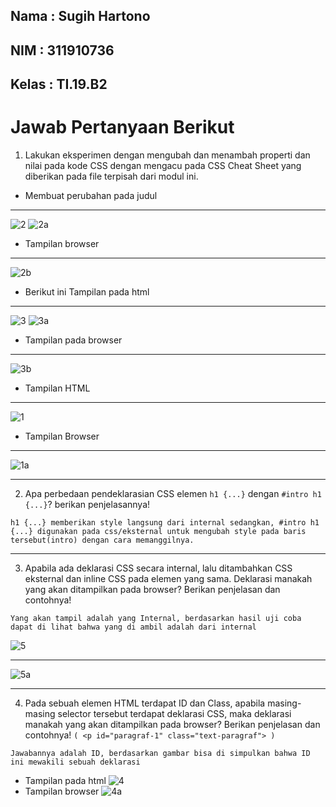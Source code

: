 ## Nama : Sugih Hartono
## NIM : 311910736
## Kelas : TI.19.B2

# Jawab Pertanyaan Berikut



1. Lakukan eksperimen dengan mengubah dan menambah properti dan nilai pada kode CSS dengan mengacu pada CSS Cheat Sheet yang diberikan pada file terpisah dari modul ini.

- Membuat perubahan pada judul

<hr>

![2](https://user-images.githubusercontent.com/81239107/113512155-90f78500-958d-11eb-8cac-11e740fdc66b.JPG)
![2a](https://user-images.githubusercontent.com/81239107/113512158-9228b200-958d-11eb-96e1-fbb88e6bed37.JPG)

- Tampilan browser
<hr>

![2b](https://user-images.githubusercontent.com/81239107/113512159-9359df00-958d-11eb-8229-4ebc85be79bc.JPG)

- Berikut ini Tampilan pada html
<hr>

![3](https://user-images.githubusercontent.com/81239107/113512160-948b0c00-958d-11eb-9c99-2001db125ad4.JPG)
![3a](https://user-images.githubusercontent.com/81239107/113512163-95bc3900-958d-11eb-8eee-08a8b105c28b.JPG)

- Tampilan pada browser
<hr>

![3b](https://user-images.githubusercontent.com/81239107/113512164-9654cf80-958d-11eb-923a-7e5acc50104d.JPG)

- Tampilan HTML
<hr>

![1](https://user-images.githubusercontent.com/81239107/113512149-8806b380-958d-11eb-842e-9b7edd6b21a0.JPG)

- Tampilan Browser
<hr>

![1a](https://user-images.githubusercontent.com/81239107/113512152-8d63fe00-958d-11eb-9724-29c1a6135e1b.JPG)

<hr>

2. Apa perbedaan pendeklarasian CSS elemen ```h1 {...}``` dengan ```#intro h1 {...}```? berikan penjelasannya!
```
h1 {...} memberikan style langsung dari internal sedangkan, #intro h1 {...} digunakan pada css/eksternal untuk mengubah style pada baris tersebut(intro) dengan cara memanggilnya.
```
<hr>

3. Apabila ada deklarasi CSS secara internal, lalu ditambahkan CSS eksternal dan inline CSS pada elemen yang sama. Deklarasi manakah yang akan ditampilkan pada browser? Berikan penjelasan dan contohnya!
```
Yang akan tampil adalah yang Internal, berdasarkan hasil uji coba dapat di lihat bahwa yang di ambil adalah dari internal
```
![5](https://user-images.githubusercontent.com/81239107/113514281-e9338480-9597-11eb-8c31-c63ab3f59c45.JPG)
<hr>

![5a](https://user-images.githubusercontent.com/81239107/113514283-eafd4800-9597-11eb-8ae9-057eddbb4ced.JPG)


<hr>

4. Pada sebuah elemen HTML terdapat ID dan Class, apabila masing-masing selector tersebut 
terdapat deklarasi CSS, maka deklarasi manakah yang akan ditampilkan pada browser? 
Berikan penjelasan dan contohnya! ```( <p id="paragraf-1" class="text-paragraf"> )```
```
Jawabannya adalah ID, berdasarkan gambar bisa di simpulkan bahwa ID ini mewakili sebuah deklarasi
```
- Tampilan pada html
![4](https://user-images.githubusercontent.com/81239107/113513556-87bde680-9594-11eb-88e5-473ba8cde7ed.JPG)
- Tampilan browser
![4a](https://user-images.githubusercontent.com/81239107/113513560-8ab8d700-9594-11eb-89cd-fee77602f561.JPG)
